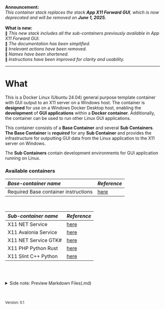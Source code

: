 

**Announcement:** <br>
*This container stack replaces the stack **App X11 Forward GUI**, which is now deprecated and will be removed on **June 1, 2025.***   <br><br>
**What is new:** <br>
<small>🌟</small> *This new stack includes all the sub-containers previously available in App X11 Forward GUI.* <br>
<small>🌟</small> *The documentation has been simplified.* <br>
<small>🌟</small> *Irrelevant actions have been removed.*<br>
<small>🌟</small> *Names have been shortened.* <br>
<small>🌟</small> *Instructions have been improved for clarity and usability.* <br>

<hr>

# What
This is a Docker Linux (Ubuntu 24.04) general purpose template container with GUI output to an X11 server on a Windows host. The container is **designed** for use on a Windows Docker Desktop host, enabling the **development** of **GUI applications** within a **Docker container**. Additionally, the container can be used to run other Linux GUI applications.

This container consists of a **Base Container** and several **Sub Containers**. **The Base Container** is ***required*** for any **Sub Container** and provides the infrastructure for outputting GUI data from the Linux application to the X11 server on Windows. 

The **Sub Containers** contain development environments for GUI application running on Linux. 

### Available containers

| ***Base-container name***            | ***Reference*** |
|:-----------------                   |:----------------|
| Required Base container instructions         | [here](./Howtos/howto_create_a_dev_container#the-basic-container-setup) |

<br>

| ***Sub-container name***            | ***Reference*** |
|:-----------------                   |:----------------|
| X11 NET Service         | [here](https://nicojane.github.io/X11-GUI-Dev-Template-Stack/Howtos/howto_create_a_dev_container.html#31-creating-the-net-sub-container-afx-x11-forward-net-service) |
| X11 Avalonia Service    | [here](https://nicojane.github.io/X11-GUI-Dev-Template-Stack/Howtos/howto_create_a_dev_container.html#32-creating-an-avalonia-net-sub-container-afx-x11-forward-avalonia-service)|
| X11 NET Service GTK#    | [here](https://nicojane.github.io/X11-GUI-Dev-Template-Stack/Howtos/howto_create_a_dev_container.html#33-creating-a-net-gtk-sub-container-afx-x11-forward-net-service-gtk)  |
| X11 PHP Python Rust     | [here]( https://nicojane.github.io/X11-GUI-Dev-Template-Stack/Howtos/howto_create_a_dev_container.html#35---sub-container-slintsdl2-c-and-python)  |
| X11 Slint C++ Python    | [here](https://nicojane.github.io/X11-GUI-Dev-Template-Stack/Howtos/howto_create_a_dev_container#35---sub-container-slintsdl2-c-and-python)  |


 <br> <br>

<details closed>  
  <summary class="clickable-summary">
  <span  class="summary-icon"></span> 
  Side note: Preview Markdown Files(.md)
  </summary> 	<!-- On same line is failure, Don't indent the following Markdown lines!  -->

> <br>
> 
> ### Preview Markdown Files(.md)
>
>To preview the Markdown (.md) files in this project, one of the solutions is to open these files in Visual Studio Code (VSC) and install the plugin: **Markdown Preview GitHub Styling** (Tested with version 2.04). Other plugins, or plugins for other programs, may not always work correctly with the file links in the documentation. I use the file link syntax supported by GitHub (Jekyll), which is also compatible with the above-mentioned plugin.
>
> To display the Preview screen in VSC: 
>- Ensure that you are **not** working in ***Restricted mode***.
>- Click on the "file.md" tab and choose: "Open preview." 
>- Alternatively, you can click the 'Open Preview to the Side' button at the top right. 
>
><br>
<a href="https://github.com/mjbvz/vscode-github-markdown-preview-style" target="_blank">Click here for more information on the Markdown Preview GitHub Styling plugin</a>
</details>


<br><br>
<small>Version: 0.1 </small>
